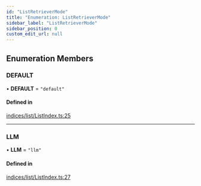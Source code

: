 ```yaml
---
id: "ListRetrieverMode"
title: "Enumeration: ListRetrieverMode"
sidebar_label: "ListRetrieverMode"
sidebar_position: 0
custom_edit_url: null
---
```


## Enumeration Members

### DEFAULT

• **DEFAULT** = ``"default"``

#### Defined in

[indices/list/ListIndex.ts:25](https://github.com/run-llama/LlamaIndexTS/blob/3cab956/packages/core/src/indices/list/ListIndex.ts#L25)

___

### LLM

• **LLM** = ``"llm"``

#### Defined in

[indices/list/ListIndex.ts:27](https://github.com/run-llama/LlamaIndexTS/blob/3cab956/packages/core/src/indices/list/ListIndex.ts#L27)

